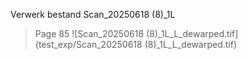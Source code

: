 Verwerk bestand Scan_20250618 (8)_1L
> Page 85
![Scan_20250618 (8)_1L_L_dewarped.tif](test_exp/Scan_20250618 (8)_1L_L_dewarped.tif)

